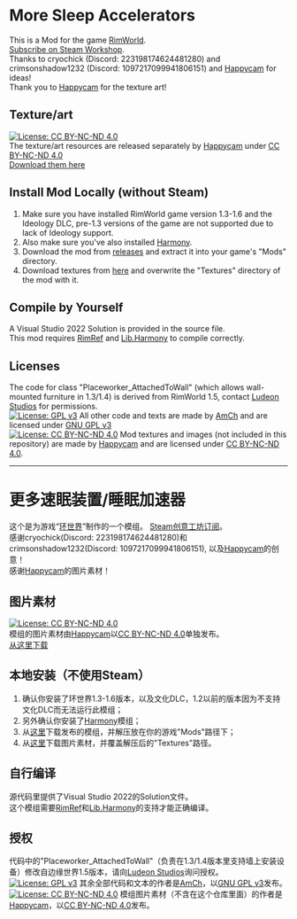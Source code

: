 # More Sleep Accelerators
This is a Mod for the game [RimWorld](https://store.steampowered.com/app/294100).  
[Subscribe on Steam Workshop](https://steamcommunity.com/sharedfiles/filedetails/?id=3201556917).  
Thanks to cryochick (Discord: 223198174624481280) and crimsonshadow1232 (Discord: 1097217099941806151) and [Happycam](https://steamcommunity.com/id/happycam2000) for ideas!  
Thank you to [Happycam](https://steamcommunity.com/id/happycam2000) for the texture art!

## Texture/art
[![License: CC BY-NC-ND 4.0](https://img.shields.io/badge/License-CC_BY--NC--ND_4.0-lightgrey.svg)](https://creativecommons.org/licenses/by-nc-nd/4.0/)  
The texture/art resources are released separately by [Happycam](https://steamcommunity.com/id/happycam2000) under [CC BY-NC-ND 4.0](https://creativecommons.org/licenses/by-nc-nd/4.0/)  
[Download them here](https://drive.google.com/drive/folders/1HoGvPyKPzLbJnhfQO2GoL5qCqOL3txzb?usp=sharing)  

## Install Mod Locally (without Steam)
1. Make sure you have installed RimWorld game version 1.3-1.6 and the Ideology DLC, pre-1.3 versions of the game are not supported due to lack of Ideology support.
2. Also make sure you've also installed [Harmony](https://github.com/pardeike/HarmonyRimWorld).
3. Download the mod from [releases](https://github.com/AmCh-Q/RimWorldMod_MoreSleepAccelerators/releases) and extract it into your game's "Mods" directory.  
4. Download textures from [here](https://drive.google.com/drive/folders/1HoGvPyKPzLbJnhfQO2GoL5qCqOL3txzb?usp=sharing) and overwrite the "Textures" directory of the mod with it.  

## Compile by Yourself
A Visual Studio 2022 Solution is provided in the source file.  
This mod requires [RimRef](https://www.nuget.org/packages/Krafs.Rimworld.Ref) and [Lib.Harmony](https://www.nuget.org/packages/Lib.Harmony) to compile correctly.  

## Licenses
The code for class "Placeworker_AttachedToWall" (which allows wall-mounted furniture in 1.3/1.4) is derived from RimWorld 1.5, contact [Ludeon Studios](https://ludeon.com/) for permissions.  
[![License: GPL v3](https://img.shields.io/badge/License-GPLv3-blue.svg)](https://www.gnu.org/licenses/gpl-3.0) 
All other code and texts are made by [AmCh](https://github.com/AmCh-Q) and are licensed under [GNU GPL v3](https://www.gnu.org/licenses/gpl-3.0)  
[![License: CC BY-NC-ND 4.0](https://img.shields.io/badge/License-CC_BY--NC--ND_4.0-lightgrey.svg)](https://creativecommons.org/licenses/by-nc-nd/4.0/) 
Mod textures and images (not included in this repository) are made by [Happycam](https://steamcommunity.com/id/happycam2000) and are licensed under [CC BY-NC-ND 4.0](https://creativecommons.org/licenses/by-nc-nd/4.0/).  

---

# 更多速眠装置/睡眠加速器
这个是为游戏“[环世界](https://store.steampowered.com/app/294100)”制作的一个模组。 
[Steam创意工坊订阅](https://steamcommunity.com/sharedfiles/filedetails/?id=3201556917)。  
感谢cryochick(Discord: 223198174624481280)和crimsonshadow1232(Discord: 1097217099941806151), 以及[Happycam](https://steamcommunity.com/id/happycam2000)的创意！  
感谢[Happycam](https://steamcommunity.com/id/happycam2000)的图片素材！

## 图片素材
[![License: CC BY-NC-ND 4.0](https://img.shields.io/badge/License-CC_BY--NC--ND_4.0-lightgrey.svg)](https://creativecommons.org/licenses/by-nc-nd/4.0/)  
模组的图片素材由[Happycam](https://steamcommunity.com/id/happycam2000)以[CC BY-NC-ND 4.0](https://creativecommons.org/licenses/by-nc-nd/4.0/)单独发布。  
[从这里下载](https://drive.google.com/drive/folders/1HoGvPyKPzLbJnhfQO2GoL5qCqOL3txzb?usp=sharing)

## 本地安装（不使用Steam）
1. 确认你安装了环世界1.3-1.6版本，以及文化DLC，1.2以前的版本因为不支持文化DLC而无法运行此模组；
2. 另外确认你安装了[Harmony](https://github.com/pardeike/HarmonyRimWorld)模组；  
3. 从[这里](https://github.com/AmCh-Q/RimWorldMod_MoreSleepAccelerators/releases)下载发布的模组，并解压放在你的游戏"Mods"路径下；  
4. 从[这里](https://drive.google.com/drive/folders/1HoGvPyKPzLbJnhfQO2GoL5qCqOL3txzb?usp=sharing)下载图片素材，并覆盖解压后的"Textures"路径。  

## 自行编译
源代码里提供了Visual Studio 2022的Solution文件。  
这个模组需要[RimRef](https://www.nuget.org/packages/Krafs.Rimworld.Ref)和[Lib.Harmony](https://www.nuget.org/packages/Lib.Harmony)的支持才能正确编译。

## 授权
代码中的"Placeworker_AttachedToWall"（负责在1.3/1.4版本里支持墙上安装设备）修改自边缘世界1.5版本，请向[Ludeon Studios](https://ludeon.com/)询问授权。  
[![License: GPL v3](https://img.shields.io/badge/License-GPLv3-blue.svg)](https://www.gnu.org/licenses/gpl-3.0) 其余全部代码和文本的作者是[AmCh](https://github.com/AmCh-Q)，以[GNU GPL v3](https://www.gnu.org/licenses/gpl-3.0)发布。  
[![License: CC BY-NC-ND 4.0](https://img.shields.io/badge/License-CC_BY--NC--ND_4.0-lightgrey.svg)](https://creativecommons.org/licenses/by-nc-nd/4.0/) 模组图片素材（不含在这个仓库里面）的作者是[Happycam](https://steamcommunity.com/id/happycam2000)，以[CC BY-NC-ND 4.0](https://creativecommons.org/licenses/by-nc-nd/4.0/)发布。  
